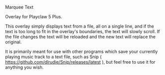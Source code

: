 Marquee Text

Overlay for Playclaw 5 Plus.

This overlay simply displays text from a file, all on a single line, and if the text is too long to fit in the overlay's boundaries, the text will slowly scroll. If the file changes the text will be reloaded and the new text will replace the original.

It is primarily meant for use with other programs which save your currently playing music track to a text file, such as Snip ( https://github.com/dlrudie/Snip/releases/latest ), but feel free to use it for anything you wish.